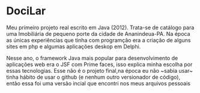 # DociLar
<p>Meu primeiro projeto real escrito em Java (2012). Trata-se de catálogo para uma Imobiliária de pequeno porte da cidade de Ananindeua-PA. 
Na época as únicas experiências que tinha com programção era a criação de alguns sites em php e algumas aplicações deskop em Delphi.</p>

<p> Nesse ano, o framework Java mais popular para desenvolvimento de aplicações web era o JSF com Prime faces, isso explica minha escolha por essas tecnologias. 
Esse não é o projeto final,na época eu não ~sabia usar~ tinha hábito de usar o github (e nenhum outro versionador de código), 
então essa foi uma versão incial que encontri nos meus arquivos pessoais</p>
